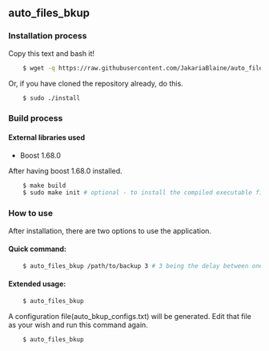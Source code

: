 ## auto_files_bkup

### Installation process

Copy this text and bash it!
```bash
    $ wget -q https://raw.githubusercontent.com/JakariaBlaine/auto_files_bkup/master/install ; wget -q https://raw.githubusercontent.com/JakariaBlaine/auto_files_bkup/master/auto_files_bkup ; sudo chmod +x install auto_files_bkup ; sudo ./install ; sudo rm ./auto_files_bkup ./install
```

Or, if you have cloned the repository already, do this.
```bash
    $ sudo ./install
```

### Build process

#### External libraries used
* Boost 1.68.0

After having boost 1.68.0 installed.

```bash
    $ make build
    $ sudo make init # optional - to install the compiled executable file (./build/auto_files_bkup)
```

### How to use
After installation, there are two options to use the application.

#### Quick command:
```bash
    $ auto_files_bkup /path/to/backup 3 # 3 being the delay between one backup to next.
```
#### Extended usage:
```bash
    $ auto_files_bkup
```

A configuration file(auto_bkup_configs.txt) will be generated. Edit that file as your wish and run this command again.
```bash
    $ auto_files_bkup
```

